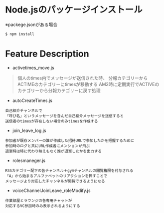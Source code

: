 # Node.jsのパッケージインストール
※packege.jsonがある場合
```
$ npm install
```

# Feature Description
- activetimes_move.js
> 個人のtimes内でメッセージが送信された時、
> 分報カテゴリーからACTIMEのカテゴリーにtimesが移動する
> AM2時に定期実行でACTIVEのカテゴリーから分報カテゴリーに戻す処理

- autoCreateTimes.js
```
自己紹介チャンネルで
「呼び名」というメッセージを含んだ自己紹介メッセージを送信すると
送信者のtimesが存在しない場合のみtimesを作成する
```
- join_leave_log.js 
```
参加者が既存メンバーの誰が作成した招待URLで参加したかを把握するために
参加時のログと共にURL作成者にメンションが飛ぶ
退室時は特に代わり映えもなく誰が退室したかを出力する

```
- rolesmaneger.js
```
RSSカテゴリー配下の各チャンネル＋gymチャンネルの閲覧権限を付与される
「A」から始まるアルファベットのリアクションを押すことで
メッセージより対応したチャンネルが閲覧できるようになる
```
- voiceChannelJoinLeave_roleModify.js
```
作業部屋とラウンジの各専用チャットが
対応するVC参加時のみ表示されるようにする
```
